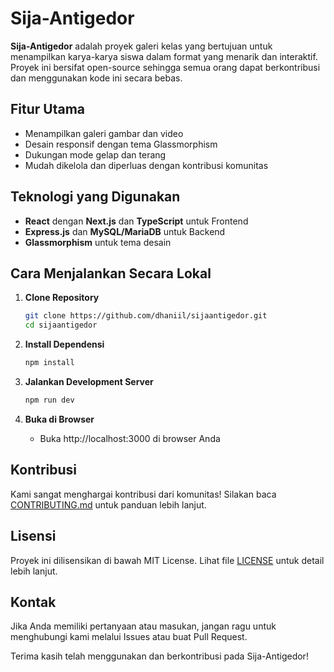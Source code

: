 # Sija-Antigedor

**Sija-Antigedor** adalah proyek galeri kelas yang bertujuan untuk menampilkan karya-karya siswa dalam format yang menarik dan interaktif. Proyek ini bersifat open-source sehingga semua orang dapat berkontribusi dan menggunakan kode ini secara bebas.

## Fitur Utama
- Menampilkan galeri gambar dan video
- Desain responsif dengan tema Glassmorphism
- Dukungan mode gelap dan terang
- Mudah dikelola dan diperluas dengan kontribusi komunitas

## Teknologi yang Digunakan
- **React** dengan **Next.js** dan **TypeScript** untuk Frontend
- **Express.js** dan **MySQL/MariaDB** untuk Backend
- **Glassmorphism** untuk tema desain

## Cara Menjalankan Secara Lokal

1. **Clone Repository**
   ```bash
   git clone https://github.com/dhaniil/sijaantigedor.git
   cd sijaantigedor
   ```

2. **Install Dependensi**
   ```bash
   npm install
   ```

3. **Jalankan Development Server**
   ```bash
   npm run dev
   ```

4. **Buka di Browser**
   - Buka http://localhost:3000 di browser Anda

## Kontribusi
Kami sangat menghargai kontribusi dari komunitas! Silakan baca [CONTRIBUTING.md](CONTRIBUTING.md) untuk panduan lebih lanjut.

## Lisensi
Proyek ini dilisensikan di bawah MIT License. Lihat file [LICENSE](LICENSE) untuk detail lebih lanjut.

## Kontak
Jika Anda memiliki pertanyaan atau masukan, jangan ragu untuk menghubungi kami melalui Issues atau buat Pull Request.

Terima kasih telah menggunakan dan berkontribusi pada Sija-Antigedor!
